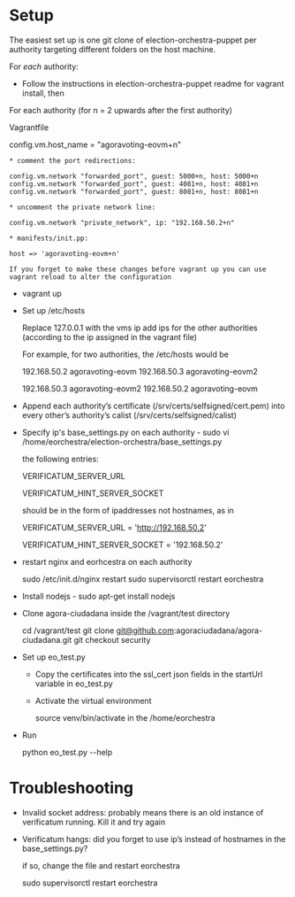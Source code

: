 Setup
=====

The easiest set up is one git clone of election-orchestra-puppet per authority targeting different folders on the host machine. 

For _each_ authority:

* Follow the instructions in election-orchestra-puppet readme for vagrant install, then

For each authority (for n = 2 upwards after the first authority)

Vagrantfile

config.vm.host_name = "agoravoting-eovm+n"

    * comment the port redirections:

    config.vm.network "forwarded_port", guest: 5000+n, host: 5000+n
    config.vm.network "forwarded_port", guest: 4081+n, host: 4081+n
    config.vm.network "forwarded_port", guest: 8081+n, host: 8081+n

    * uncomment the private network line:

    config.vm.network "private_network", ip: "192.168.50.2+n"    

    * manifests/init.pp:

    host => 'agoravoting-eovm+n'

    If you forget to make these changes before vagrant up you can use vagrant reload to alter the configuration

* vagrant up

* Set up /etc/hosts

    Replace 127.0.0.1 with the vms ip 
    add ips for the other authorities (according to the ip assigned in the vagrant file)

    For example, for two authorities, the /etc/hosts would be

    192.168.50.2 agoravoting-eovm
    192.168.50.3 agoravoting-eovm2

    192.168.50.3 agoravoting-eovm2
    192.168.50.2 agoravoting-eovm

* Append each authority’s certificate (/srv/certs/selfsigned/cert.pem) into every other’s authority’s calist (/srv/certs/selfsigned/calist)

* Specify ip's base_settings.py on each authority - sudo vi /home/eorchestra/election-orchestra/base_settings.py

    the following entries:

    VERIFICATUM_SERVER_URL 

    VERIFICATUM_HINT_SERVER_SOCKET 

    should be in the form of ipaddresses not hostnames, as in

    VERIFICATUM_SERVER_URL = 'http://192.168.50.2'

    VERIFICATUM_HINT_SERVER_SOCKET = '192.168.50.2'

* restart nginx and eorhcestra on each authority 

    sudo /etc/init.d/nginx restart
    sudo supervisorctl restart eorchestra

* Install nodejs - sudo apt-get install nodejs

* Clone agora-ciudadana inside the /vagrant/test directory

     cd /vagrant/test
     git clone git@github.com:agoraciudadana/agora-ciudadana.git
     git checkout security 

* Set up eo_test.py

    * Copy the certificates into the ssl_cert json fields in the startUrl variable in eo_test.py

    * Activate the virtual environment

      source venv/bin/activate in the /home/eorchestra

* Run

    python eo_test.py --help
 

Troubleshooting
========

* Invalid socket address: probably means there is an old instance of verificatum running. Kill it and try again

* Verificatum hangs: did you forget to use ip’s instead of hostnames in the base_settings.py?

    if so, change the file and restart eorchestra

    sudo supervisorctl restart eorchestra




